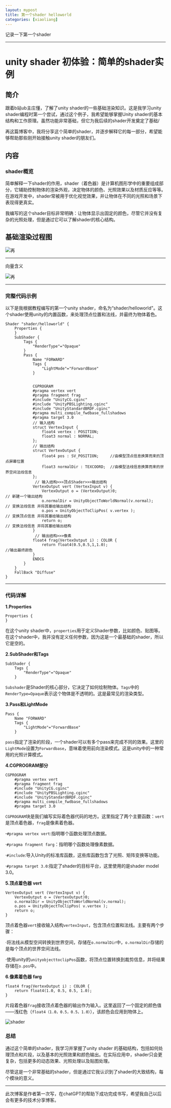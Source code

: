 ```yaml
---
layout: mypost
title: 第一个shader helloworld
categories: [xiaoliang]
---
```


记录一下第一个shader

------

# unity shader 初体验：简单的shader实例

## 简介

跟着b站ub主庄懂，了解了unity shader的一些基础渲染知识。这是我学习unity shader编程时第一个尝试，通过这个例子，我希望能够掌握Unity shader的基本结构和工作原理。虽然功能非常基础，但它为我后续的shader开发奠定了基础/

再这篇博客中，我将分享这个简单的shader，并逐步解释它的每一部分，希望能够帮助那些刚开始接触unity shader的朋友们。

## 内容

### shader概览

简单解释一下shader的作用，shader（着色器）是计算机图形学中的重要组成部分，它辅助控制物体的渲染外观，决定物体的颜色、光照效果以及材质反应等等。在游戏开发中，shader常被用于优化视觉效果，并让物体在不同的光照和场景下表现得更真实。

我编写的这个shader目标非常明确：让物体显示出固定的颜色，尽管它并没有复杂的光照处理，但是通过它可以了解shader的核心结构。

## 基础渲染过程图

![再](https://liangx.work/assets/渲染管线.png)

------

向量含义

![再](https://liangx.work/assets/向量.png)

------

### 完整代码示例

以下是我根据教程编写的第一个unity shader，命名为“shader/helloworld"。这个shader使用unity的内置函数，来处理顶点位置和法线，并最终为物体着色。

```
Shader "shader/helloworld" {
    Properties {
    }
    SubShader {
        Tags {
            "RenderType"="Opaque"
        }
        Pass {
            Name "FORWARD"
            Tags {
                "LightMode"="ForwardBase"
            }
            
            
            CGPROGRAM
            #pragma vertex vert
            #pragma fragment frag
            #include "UnityCG.cginc"
            #include "UnityPBSLighting.cginc"
            #include "UnityStandardBRDF.cginc"
            #pragma multi_compile_fwdbase_fullshadows
            #pragma target 3.0
            // 输入结构
            struct VertexInput {
                float4 vertex : POSITION;
                float3 normal : NORMAL;
            };
            // 输出结构
            struct VertexOutput {
                float4 pos : SV_POSITION;     //由模型顶点信息换算而来的顶点屏幕位置
                float3 normalDir : TEXCOORD;  //由模型法线信息换算而来的世界空间法线信息
            };
             // 输入结构>>>顶点Shader>>>输出结构
            VertexOutput vert (VertexInput v) {
                VertexOutput o = (VertexOutput)0;                               // 新建一个输出结构
                o.normalDir = UnityObjectToWorldNormal(v.normal);               // 变换法线信息 并将其塞给输出结构  
                o.pos = UnityObjectToClipPos( v.vertex );                       // 变换顶点信息 并将其塞给输出结构
                return o;                                                       // 变换法线信息 并将其塞给输出结构
            }
             // 输出结构>>>像素
            float4 frag(VertexOutput i) : COLOR {
                return float4(0.5,0.5,1,1.0);                                 //输出最终颜色   
            }
            ENDCG
        }
    }
    FallBack "Diffuse"
}

```

------

### 代码详解

**1.Properties**

```
Properties {
}

```

在这个unity shader中，`properties`用于定义Shader参数，比如颜色、贴图等。在这个shader中，我并没有定义任何参数，因为这是一个最基础的shader，所以它是空的。

**2.SubShader和Tags**

```
SubShader {
    Tags {
        "RenderType"="Opaque"
    }

```

`Subshader`是Shader的核心部分，它决定了如何绘制物体。`Tags`中的`RenderType=Opaque`表示这个物体是不透明的。这是最常见的渲染类型。

**3.Pass和LightMode**

```
Pass {
    Name "FORWARD"
    Tags {
        "LightMode"="ForwardBase"
    }

```

`pass`指定了渲染的阶段，一个shader可以有多个pass来完成不同的效果。这里的`LightMode`设置为`Forwardbase`，意味着使用前向渲染模式。这是unity中的一种常用的光照计算模式。

**4.CGPROGRAM部分**

```
CGPROGRAM
    #pragma vertex vert
    #pragma fragment frag
    #include "UnityCG.cginc"
    #include "UnityPBSLighting.cginc"
    #include "UnityStandardBRDF.cginc"
    #pragma multi_compile_fwdbase_fullshadows
    #pragma target 3.0

```

`CGPROGRAM`块是我们编写实际着色器代码的地方。这里指定了两个主要函数：`vert`是顶点着色器，`frag`是像素着色器。

**·**`#pragma vertex vert`:指明哪个函数处理顶点数据。

·`#pragma fragment farg`：指明哪个函数处理像素数据。

·`#include`:导入Unity的标准库函数，这些库函数包含了光照、矩阵变换等功能。

·`#pragma target 3.0`:指定了shader的目标平台，这里使用的是shader model 3.0。

**5.顶点着色器 vert**

```
VertexOutput vert (VertexInput v) {
    VertexOutput o = (VertexOutput)0;
    o.normalDir = UnityObjectToWorldNormal(v.normal);  
    o.pos = UnityObjectToClipPos( v.vertex );
    return o;
}

```

顶点着色器`vert`接收输入结构`vertexInput`，包含顶点位置和法线。主要有两个步骤：

·将法线从模型空间转换到世界空间，存储在`o.normalDir`中，`o.normalDir`存储的是每个顶点的世界空间法线。

·使用unity的`unityobjecttoclipPos`函数，将顶点位置转换到裁剪信息，并将结果存储在`o.pos`中。

**6.像素着色器 farg**

```
float4 frag(VertexOutput i) : COLOR {
    return float4(1.0, 0.5, 0.5, 1.0);
}

```

片段着色器`frag`接收顶点着色器的输出作为输入。这里返回了一个固定的颜色值——浅红色（`float4（1.0，0.5，0.5，1.0）`），该颜色会应用到物体上。

![shader](https://liangx.work/assets/helloworld.png)

### 总结

通过这个简单的shader，我学习并掌握了unity shader 的基础结构，包括如何处理顶点和片段，以及基本的光照效果和颜色输出。在实际应用中，shader只会更复杂，包括更多的动态效果、光照处理以及贴图处理。

尽管这是一个非常基础的shader，但是通过它我认识到了shader的大致结构，每个模块的意义。

------

此次博客是作者第一次写，在chatGPT的帮助下成功完成书写，希望我自己以后会有更多的技术分享博客。

